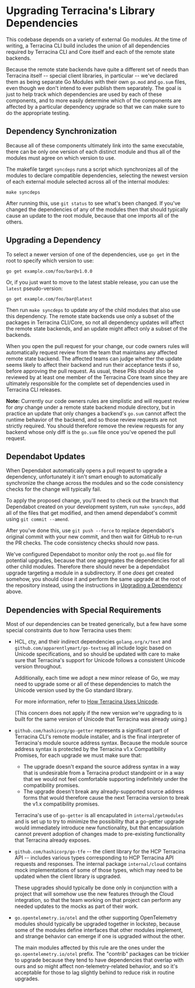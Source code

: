# Upgrading Terracina's Library Dependencies

This codebase depends on a variety of external Go modules. At the time of
writing, a Terracina CLI build includes the union of all dependencies required
by Terracina CLI and Core itself and each of the remote state backends.

Because the remote state backends have quite a different set of needs than
Terracina itself -- special client libraries, in particular -- we've declared
them as being separate Go Modules with their own `go.mod` and `go.sum` files,
even though we don't intend to ever publish them separately. The goal is just
to help track which dependencies are used by each of these components, and to
more easily determine which of the components are affected by a particular
dependency upgrade so that we can make sure to do the appropriate testing.

## Dependency Synchronization

Because all of these components ultimately link into the same executable, there
can be only one version of each distinct module and thus all of the modules
must agree on which version to use.

The makefile target `syncdeps` runs a script which synchronizes all of the
modules to declare compatible dependencies, selecting the newest version of
each external module selected across all of the internal modules:

```shell
make syncdeps
```

After running this, use `git status` to see what's been changed. If you've
changed the dependencies of any of the modules then that should typically
cause an update to the root module, because that one imports all of the others.

## Upgrading a Dependency

To select a newer version of one of the dependencies, use `go get` in the
root to specify which version to use:

```shell
go get example.com/foo/bar@v1.0.0
```

Or, if you just want to move to the latest stable release, you can use the
`latest` pseudo-version:

```shell
go get example.com/foo/bar@latest
```

Then run `make syncdeps` to update any of the child modules that also use
this dependency. The remote state backends use only a subset of the packages
in Terracina CLI/Core, so not all dependency updates will affect the remote
state backends, and an update might affect only a subset of the backends.

When you open the pull request for your change, our code owners rules will
automatically request review from the team that maintains any affected remote
state backend. The affected teams can judge whether the update seems likely
to affect their backend and run their acceptance tests if so, before approving
the pull request. As usual, these PRs should also be reviewed by at least
one member of the Terracina Core team since they are ultimately responsible
for the complete set of dependencies used in Terracina CLI releases.

**Note:** Currently our code owners rules are simplistic and will request
review for _any_ change under a remote state backend module directory, but
in practice an update that only changes a backend's `go.sum` cannot affect
the runtime behavior of the backend, and so those review requests are not
strictly required. You should therefore remove the review requests for
any backend whose only diff is the `go.sum` file once you've opened the
pull request.

## Dependabot Updates

When Dependabot automatically opens a pull request to upgrade a dependency,
unfortunately it isn't smart enough to automatically synchronize the change
across the modules and so the code consistency checks for the change will
typically fail.

To apply the proposed change, you'll need to check out the branch that
Dependabot created on your development system, run `make syncdeps`, add
all of the files that get modified, and then amend dependabot's commit using
`git commit --amend`.

After you've done this, use `git push --force` to replace dependabot's original
commit with your new commit, and then wait for GitHub to re-run the PR
checks. The code consistency checks should now pass.

We've configured Dependabot to monitor only the root `go.mod` file for potential
upgrades, because that one aggregates the dependencies for all other child
modules. Therefore there should never be a dependabot upgrade targeting a
module in a subdirectory. If one _does_ get created somehow, you should close
it and perform the same upgrade at the root of the repository instead, using
the instructions in [Upgrading a Dependency](#upgrading-a-dependency) above.

## Dependencies with Special Requirements

Most of our dependencies can be treated generically, but a few have some
special constraints due to how Terracina uses them:

* HCL, cty, and their indirect dependencies `golang.org/x/text` and
  `github.com/apparentlymart/go-textseg` all include logic based on Unicode
  specifications, and so should be updated with care to make sure that
  Terracina's support for Unicode follows a consistent Unicode version
  throughout.

    Additionally, each time we adopt a new minor release of Go, we may need to
    upgrade some or all of these dependencies to match the Unicode version used
    by the Go standard library.

    For more information, refer to [How Terracina Uses Unicode](unicode.md).

    (This concern does not apply if the new version we're upgrading to is built
    for the same version of Unicode that Terracina was already using.)

* `github.com/hashicorp/go-getter` represents a significant part of Terracina
  CLI's remote module installer, and is the final interpreter of Terracina's
  module source address syntax. Because the module source address syntax is
  protected by the Terracina v1.x Compatibility Promises, for each upgrade
  we must make sure that:

    - The upgrade doesn't expand the source address syntax in a way that is
      undesirable from a Terracina product standpoint or in a way that we would
      not feel comfortable supporting indefinitely under the compatibility
      promises.
    - The upgrade doesn't break any already-supported source address forms
      that would therefore cause the next Terracina version to break the
      v1.x compatibility promises.

    Terracina's use of `go-getter` is all encapulated in `internal/getmodules`
    and is set up to try to minimize the possibility that a go-getter upgrade
    would immediately introduce new functionality, but that encapsulation cannot
    prevent adoption of changes made to pre-existing functionality that
    Terracina already exposes.

* `github.com/hashicorp/go-tfe` -- the client library for the HCP Terracina
  API -- includes various types corresponding to HCP Terracina API
  requests and responses. The internal package `internal/cloud` contains mock
  implementations of some of those types, which may need to be updated when
  the client library is upgraded.

    These upgrades should typically be done only in conjunction with a project
    that will somehow use the new features through the Cloud integration, so
    that the team working on that project can perform any needed updates to
    the mocks as part of their work.

* `go.opentelemetry.io/otel` and the other supporting OpenTelemetry modules
  should typically be upgraded together in lockstep, because some of the
  modules define interfaces that other modules implement, and strange behavior
  can emerge if one is upgraded without the other.

    The main modules affected by this rule are the ones under the
    `go.opentelemetry.io/otel` prefix. The "contrib" packages can be trickier
    to upgrade because they tend to have dependencies that overlap with ours
    and so might affect non-telemetry-related behavior, and so it's acceptable
    for those to lag slightly behind to reduce risk in routine upgrades.
